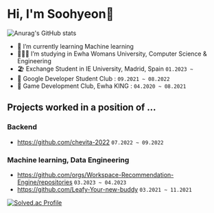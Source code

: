 # Hi, I'm Soohyeon👋
![Anurag's GitHub stats](https://github-readme-stats.vercel.app/api?username=SoohyeonB&show_icons=true&theme=vision-friendly-dark)

- 🌱 I’m currently learning Machine learning
- 🧑🏻‍💻 I’m studying in Ewha Womans University, Computer Science & Engineering
- 🏖  Exchange Student in IE University, Madrid, Spain `01.2023 ~`
- 🦥 Google Developer Student Club : `09.2021 ~ 08.2022`
- 👾 Game Development Club, Ewha KING :  `04.2020 ~ 08.2021`

## Projects worked in a position of ...
### Backend
- https://github.com/chevita-2022 `07.2022 ~ 09.2022`

### Machine learning, Data Engineering
- https://github.com/orgs/Workspace-Recommendation-Engine/repositories `03.2023 ~ 04.2023`
- https://github.com/Leafy-Your-new-buddy `03.2021 ~ 11.2021`




[![Solved.ac Profile](http://mazassumnida.wtf/api/v2/generate_badge?boj=colinee2cm)](https://solved.ac/colinee2cm/)





<!--
**SoohyeonB/SoohyeonB** is a ✨ _special_ ✨ repository because its `README.md` (this file) appears on your GitHub profile.

Here are some ideas to get you started:

- 🔭 I’m currently working on ...
- 🌱 I’m currently learning ...
- 👯 I’m looking to collaborate on ...
- 🤔 I’m looking for help with ...
- 💬 Ask me about ...
- 📫 How to reach me: ...
- 😄 Pronouns: ...
- ⚡ Fun fact: ...
-->
